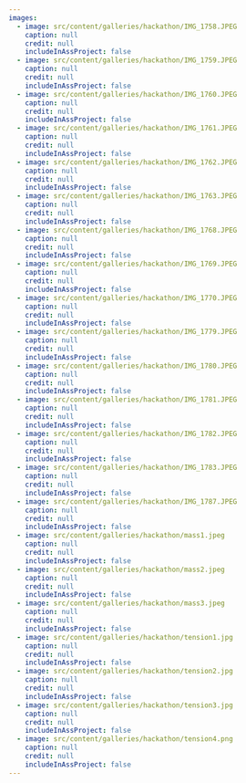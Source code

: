 ```yaml
---
images:
  - image: src/content/galleries/hackathon/IMG_1758.JPEG
    caption: null
    credit: null
    includeInAssProject: false
  - image: src/content/galleries/hackathon/IMG_1759.JPEG
    caption: null
    credit: null
    includeInAssProject: false
  - image: src/content/galleries/hackathon/IMG_1760.JPEG
    caption: null
    credit: null
    includeInAssProject: false
  - image: src/content/galleries/hackathon/IMG_1761.JPEG
    caption: null
    credit: null
    includeInAssProject: false
  - image: src/content/galleries/hackathon/IMG_1762.JPEG
    caption: null
    credit: null
    includeInAssProject: false
  - image: src/content/galleries/hackathon/IMG_1763.JPEG
    caption: null
    credit: null
    includeInAssProject: false
  - image: src/content/galleries/hackathon/IMG_1768.JPEG
    caption: null
    credit: null
    includeInAssProject: false
  - image: src/content/galleries/hackathon/IMG_1769.JPEG
    caption: null
    credit: null
    includeInAssProject: false
  - image: src/content/galleries/hackathon/IMG_1770.JPEG
    caption: null
    credit: null
    includeInAssProject: false
  - image: src/content/galleries/hackathon/IMG_1779.JPEG
    caption: null
    credit: null
    includeInAssProject: false
  - image: src/content/galleries/hackathon/IMG_1780.JPEG
    caption: null
    credit: null
    includeInAssProject: false
  - image: src/content/galleries/hackathon/IMG_1781.JPEG
    caption: null
    credit: null
    includeInAssProject: false
  - image: src/content/galleries/hackathon/IMG_1782.JPEG
    caption: null
    credit: null
    includeInAssProject: false
  - image: src/content/galleries/hackathon/IMG_1783.JPEG
    caption: null
    credit: null
    includeInAssProject: false
  - image: src/content/galleries/hackathon/IMG_1787.JPEG
    caption: null
    credit: null
    includeInAssProject: false
  - image: src/content/galleries/hackathon/mass1.jpeg
    caption: null
    credit: null
    includeInAssProject: false
  - image: src/content/galleries/hackathon/mass2.jpeg
    caption: null
    credit: null
    includeInAssProject: false
  - image: src/content/galleries/hackathon/mass3.jpeg
    caption: null
    credit: null
    includeInAssProject: false
  - image: src/content/galleries/hackathon/tension1.jpg
    caption: null
    credit: null
    includeInAssProject: false
  - image: src/content/galleries/hackathon/tension2.jpg
    caption: null
    credit: null
    includeInAssProject: false
  - image: src/content/galleries/hackathon/tension3.jpg
    caption: null
    credit: null
    includeInAssProject: false
  - image: src/content/galleries/hackathon/tension4.png
    caption: null
    credit: null
    includeInAssProject: false
---
```

